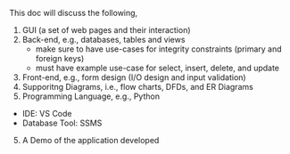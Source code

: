 This doc will discuss the following,

1. GUI (a set of web pages and their interaction)
2. Back-end, e.g., databases, tables and views
    * make sure to have use-cases for integrity constraints (primary and foreign keys)
    * must have example use-case for select, insert, delete, and update
4. Front-end, e.g., form design (I/O design and input validation)
5. Supporitng Diagrams, i.e., flow charts, DFDs, and ER Diagrams
6. Programming Language, e.g., Python
  * IDE: VS Code
  * Database Tool: SSMS
5. A Demo of the application developed

  

